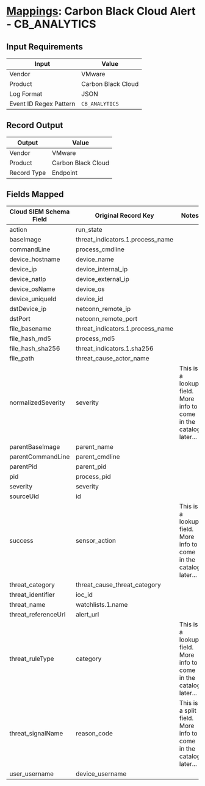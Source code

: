 # [Mappings](README.md): Carbon Black Cloud Alert - CB_ANALYTICS

## Input Requirements

|Input|Value|
|-----|-----|
|Vendor|VMware|
|Product|Carbon Black Cloud|
|Log Format|JSON|
|Event ID Regex Pattern|`CB_ANALYTICS`|

## Record Output

|Output|Value|
|------|-----|
|Vendor|VMware|
|Product|Carbon Black Cloud|
|Record Type|Endpoint|

## Fields Mapped

|Cloud SIEM Schema Field|Original Record Key|Notes|
|-----------------------|-------------------|-----|
|action|run_state||
|baseImage|threat_indicators.1.process_name||
|commandLine|process_cmdline||
|device_hostname|device_name||
|device_ip|device_internal_ip||
|device_natIp|device_external_ip||
|device_osName|device_os||
|device_uniqueId|device_id||
|dstDevice_ip|netconn_remote_ip||
|dstPort|netconn_remote_port||
|file_basename|threat_indicators.1.process_name||
|file_hash_md5|process_md5||
|file_hash_sha256|threat_indicators.1.sha256||
|file_path|threat_cause_actor_name||
|normalizedSeverity|severity|This is a lookup field. More info to come in the catalog later...|
|parentBaseImage|parent_name||
|parentCommandLine|parent_cmdline||
|parentPid|parent_pid||
|pid|process_pid||
|severity|severity||
|sourceUid|id||
|success|sensor_action|This is a lookup field. More info to come in the catalog later...|
|threat_category|threat_cause_threat_category||
|threat_identifier|ioc_id||
|threat_name|watchlists.1.name||
|threat_referenceUrl|alert_url||
|threat_ruleType|category|This is a lookup field. More info to come in the catalog later...|
|threat_signalName|reason_code|This is a split field. More info to come in the catalog later...|
|user_username|device_username||

